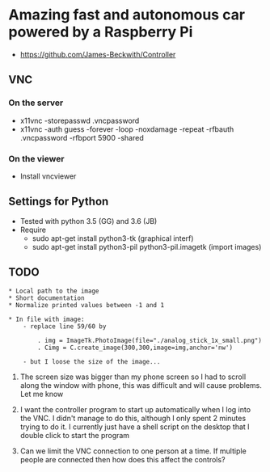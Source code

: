 # Amazing fast and autonomous car powered by a Raspberry Pi 

 - https://github.com/James-Beckwith/Controller
## VNC
### On the server
 - x11vnc -storepasswd .vncpassword
 - x11vnc -auth guess -forever -loop -noxdamage -repeat -rfbauth .vncpassword -rfbport 5900 -shared

### On the viewer
 - Install vncviewer


## Settings for Python
 * Tested with python 3.5 (GG) and 3.6 (JB)
 * Require
	- sudo apt-get install  python3-tk (graphical interf)
	-  sudo apt-get install python3-pil python3-pil.imagetk (import images)


## TODO
	* Local path to the image
	* Short documentation
	* Normalize printed values between -1 and 1

	* In file with image:
	 	- replace line 59/60 by

			. img = ImageTk.PhotoImage(file="./analog_stick_1x_small.png")
			. Cimg = C.create_image(300,300,image=img,anchor='nw')

		- but I loose the size of the image...


1. The screen size was bigger than my phone screen so I had to scroll along the window with phone, this was difficult and will cause problems.
Let me know

2. I want the controller program to start up automatically when I log into the VNC.  I didn't manage to do this, although I only spent 2 minutes trying to do it. I currently just have a shell script on the desktop that I double click to start the program

3. Can we limit the VNC connection to one person at a time. If multiple people are connected then how does this affect the controls?
